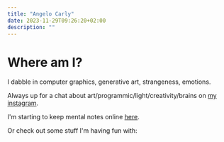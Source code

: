 ```yaml
---
title: "Angelo Carly"
date: 2023-11-29T09:26:20+02:00
description: ""
---
```

# Where am I?

I dabble in computer graphics, generative art, strangeness, emotions.

Always up for a chat about art/programmic/light/creativity/brains on [my instagram](https://www.instagram.com/Dodecatatonic).

I'm starting to keep mental notes online [here](notes/wants).

Or check out some stuff I'm having fun with:

